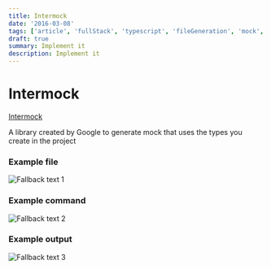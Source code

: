 ```yaml
---
title: Intermock
date: '2016-03-08'
tags: ['article', 'fullStack', 'typescript', 'fileGeneration', 'mock', 'read', 'withResume']
draft: true
summary: Implement it
description: Implement it
---
```


# Intermock

[Intermock](https://github.com/google/intermock)

A library created by Google to generate mock that uses the types you create in the project

### Example file

![Fallback text 1](/static/assets/pasted-image-20221007191328.png)

### Example command

![Fallback text 2](/static/assets/pasted-image-20221007191349.png)

### Example output

![Fallback text 3](/static/assets/pasted-image-20221007191408.png)